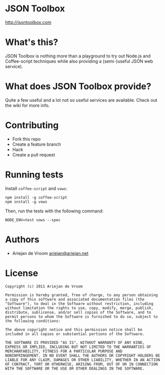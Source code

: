 # JSON Toolbox

http://jsontoolbox.com

# What's this?

JSON Toolbox is nothing more than a playground to try out Node.js and
Coffee-script techniques while also providing a (semi-)useful JSON web
service).

# What does JSON Toolbox provide?

Quite a few useful and a lot not so useful services are available. Check
out the wiki for more info.

# Contributing

 * Fork this repo
 * Create a feature branch
 * Hack
 * Create a pull request

# Running tests

Install `coffee-script` and `vows`:

    npm install -g coffee-script
    npm install -g vows

Then, run the tests with the following command:

    NODE_ENV=test vows --spec

# Authors

 * Ariejan de Vroom <ariejan@ariejan.net>

# License

    Copyright (c) 2011 Ariejan de Vroom

    Permission is hereby granted, free of charge, to any person obtaining
    a copy of this software and associated documentation files (the
    "Software"), to deal in the Software without restriction, including
    without limitation the rights to use, copy, modify, merge, publish,
    distribute, sublicense, and/or sell copies of the Software, and to
    permit persons to whom the Software is furnished to do so, subject to
    the following conditions:

    The above copyright notice and this permission notice shall be
    included in all copies or substantial portions of the Software.

    THE SOFTWARE IS PROVIDED "AS IS", WITHOUT WARRANTY OF ANY KIND,
    EXPRESS OR IMPLIED, INCLUDING BUT NOT LIMITED TO THE WARRANTIES OF
    MERCHANTABILITY, FITNESS FOR A PARTICULAR PURPOSE AND
    NONINFRINGEMENT. IN NO EVENT SHALL THE AUTHORS OR COPYRIGHT HOLDERS BE
    LIABLE FOR ANY CLAIM, DAMAGES OR OTHER LIABILITY, WHETHER IN AN ACTION
    OF CONTRACT, TORT OR OTHERWISE, ARISING FROM, OUT OF OR IN CONNECTION
    WITH THE SOFTWARE OR THE USE OR OTHER DEALINGS IN THE SOFTWARE.

